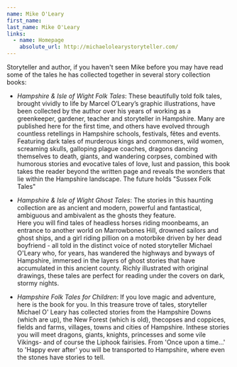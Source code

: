 ```yaml
---
name: Mike O'Leary
first_name: 
last_name: Mike O'Leary
links:
  - name: Homepage
    absolute_url: http://michaelolearystoryteller.com/
---
```


Storyteller and author, if you haven't seen Mike before you may have read some of the tales he has collected together in several story collection books:

- *Hampshire & Isle of Wight Folk Tales*: These beautifully told folk tales, brought vividly to life by Marcel O’Leary’s graphic illustrations, have been collected by the author over his years of working as a greenkeeper, gardener, teacher and storyteller in Hampshire. Many are published here for the first time, and others have evolved through countless retellings in Hampshire schools, festivals, fêtes and events. Featuring dark tales of murderous kings and commoners, wild women, screaming skulls, galloping plague coaches, dragons dancing themselves to death, giants, and wandering corpses, combined with humorous stories and evocative tales of love, lust and passion, this book takes the reader beyond the written page and reveals the wonders that lie within the Hampshire landscape. The future holds "Sussex Folk Tales"

- *Hampshire & Isle of Wight Ghost Tales*: The stories in this haunting collection are as ancient and modern, powerful and fantastical, ambiguous and ambivalent as the ghosts they feature.  
Here you will find tales of headless horses riding moonbeams, an entrance to another world on Marrowbones Hill, drowned sailors and ghost ships, and a girl riding pillion on a motorbike driven by her dead boyfriend - all told in the distinct voice of noted storyteller Michael O'Leary who, for years, has wandered the highways and byways of Hampshire, immersed in the layers of ghost stories that have accumulated in this ancient county. Richly illustrated with original drawings, these tales are perfect for reading under the covers on dark, stormy nights.

- *Hampshire Folk Tales for Children*: If you love magic and adventure, here is the book for you. In this treasure trove of tales, storyteller Michael O' Leary has collected stories from the Hampshire Downs (which are up), the New Forest (which is old), thecopses and coppices, fields and farms, villages, towns and cities of Hampshire. Inthese stories you will meet dragons, giants, knights, princesses and some vile Vikings- and of course the Liphook fairisies. From 'Once upon a time...' to 'Happy ever after' you will be transported to Hampshire, where even the stones have stories to tell.